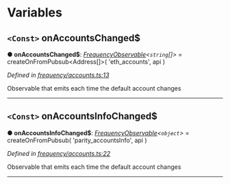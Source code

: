 

# Variables

<a id="onaccountschanged_"></a>

## `<Const>` onAccountsChanged$

**● onAccountsChanged$**: *[FrequencyObservable](../interfaces/_types_.frequencyobservable.md)<`string`[]>* =  createOnFromPubsub<Address[]>(
  'eth_accounts',
  api
)

*Defined in [frequency/accounts.ts:13](https://github.com/paritytech/js-libs/blob/79a5f83/packages/light.js/src/frequency/accounts.ts#L13)*

Observable that emits each time the default account changes

___
<a id="onaccountsinfochanged_"></a>

## `<Const>` onAccountsInfoChanged$

**● onAccountsInfoChanged$**: *[FrequencyObservable](../interfaces/_types_.frequencyobservable.md)<`object`>* =  createOnFromPubsub<AccountsInfo>(
  'parity_accountsInfo',
  api
)

*Defined in [frequency/accounts.ts:22](https://github.com/paritytech/js-libs/blob/79a5f83/packages/light.js/src/frequency/accounts.ts#L22)*

Observable that emits each time the default account changes

___

